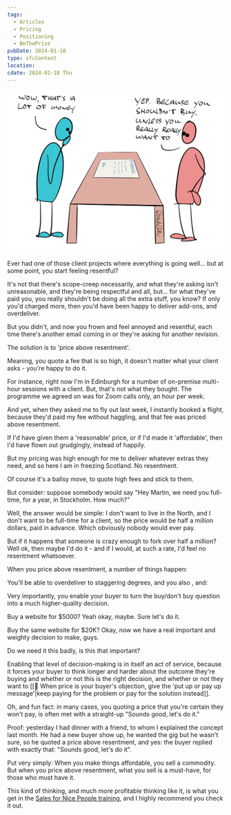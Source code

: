 ```yaml
---
tags:
  - Articles
  - Pricing
  - Positioning
  - BeThePrize
pubDate: 2024-01-18
type: sfcContent
location: 
cdate: 2024-01-18 Thu
---
```


![](Media/SalesFlowCoach.app_Price-above-resentment_MartinStellar.jpeg)

Ever had one of those client projects where everything is going well... but at some point, you start feeling resentful?

It's not that there's scope-creep necessarily, and what they're asking isn't unreasonable, and they're being respectful and all, but... for what they've paid you, you really shouldn't be doing all the extra stuff, you know? If only you'd charged more, then you'd have been happy to deliver add-ons, and overdeliver.

But you didn't, and now you frown and feel annoyed and resentful, each time there's another email coming in or they're asking for another revision.

The solution is to 'price above resentment'.

Meaning, you quote a fee that is so high, it doesn't matter what your client asks - you're happy to do it.

For instance, right now I'm in Edinburgh for a number of on-premise multi-hour sessions with a client. But, that's not what they bought. The programme we agreed on was for Zoom calls only, an hour per week.

And yet, when they asked me to fly out last week, I instantly booked a flight, because they'd paid my fee without haggling, and that fee was priced above resentment.

If I'd have given them a 'reasonable' price, or if I'd made it 'affordable', then I'd have flown out grudgingly, instead of happily.

But my pricing was high enough for me to deliver whatever extras they need, and so here I am in freezing Scotland. No resentment.

Of course it's a ballsy move, to quote high fees and stick to them.

But consider: suppose somebody would say "Hey Martin, we need you full-time, for a year, in Stockholm. How much?"

Well, the answer would be simple: I don't want to live in the North, and I don't want to be full-time for a client, so the price would be half a million dollars, paid in advance. Which obviously nobody would ever pay.

But if it happens that someone is crazy enough to fork over half a million? Well ok, then maybe I'd do it - and if I would, at such a rate, I'd feel no resentment whatsoever.

When you price above resentment, a number of things happen:

You'll be able to overdeliver to staggering degrees, and you also , and:

Very importantly, you enable your buyer to turn the buy/don't buy question into a much higher-quality decision.

Buy a website for $5000? Yeah okay, maybe. Sure let's do it.

Buy the same website for $20K? Okay, now we have a real important and weighty decision to make, guys.

Do we need it this badly, is this that important?

Enabling that level of decision-making is in itself an act of service, because it forces your buyer to think longer and harder about the outcome they're buying and whether or not this is the right decision, and whether or not they want to [[📄 When price is your buyer's objection, give the 'put up or pay up message'|keep paying for the problem or pay for the solution instead]].

Oh, and fun fact: in many cases, you quoting a price that you're certain they won't pay, is often met with a straight-up "Sounds good, let's do it."

Proof: yesterday I had dinner with a friend, to whom I explained the concept last month. He had a new buyer show up, he wanted the gig but he wasn't sure, so he quoted a price above resentment, and yes: the buyer replied with exactly that: "Sounds good, let's do it".

Put very simply: When you make things affordable, you sell a commodity. But when you price above resentment, what you sell is a must-have, for those who must have it.

This kind of thinking, and much more profitable thinking like it, is what you get in the [Sales for Nice People training](https://martinstellar.com/leap-ethical-selling-framework/), and I highly recommend you check it out.